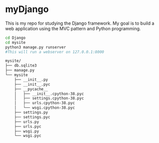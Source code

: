 # myDjango
This is my repo for studying the Django framework. My goal is to build a web application using the MVC pattern and Python programming.

```bash
cd Django
cd mysite
python3 manage.py runserver
#This will run a webserver on 127.0.0.1:8000
```



```bash
mysite/
├── db.sqlite3
├── manage.py
└── mysite
    ├── __init__.py
    ├── __init__.pyc
    ├── __pycache__
    │   ├── __init__.cpython-38.pyc
    │   ├── settings.cpython-38.pyc
    │   ├── urls.cpython-38.pyc
    │   └── wsgi.cpython-38.pyc
    ├── settings.py
    ├── settings.pyc
    ├── urls.py
    ├── urls.pyc
    ├── wsgi.py
    └── wsgi.pyc

```



